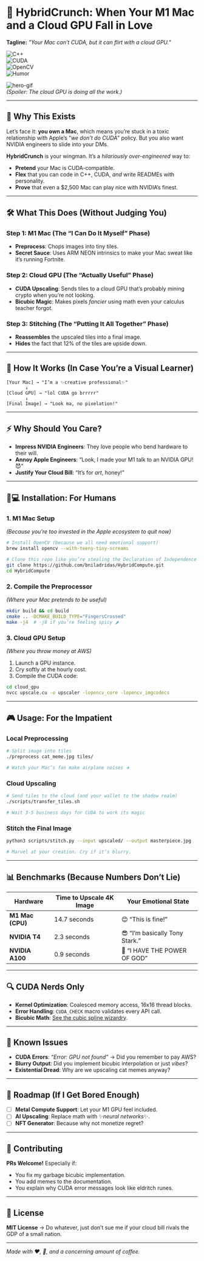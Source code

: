 # 🚀 HybridCrunch: When Your M1 Mac and a Cloud GPU Fall in Love  
**Tagline:** *"Your Mac can’t CUDA, but it can flirt with a cloud GPU."*  

![C++](https://img.shields.io/badge/C%2B%2B-17-blue?logo=c%2B%2B)  
![CUDA](https://img.shields.io/badge/CUDA-12.0-green?logo=nvidia)  
![OpenCV](https://img.shields.io/badge/OpenCV-4.8-orange?logo=opencv)  
![Humor](https://img.shields.io/badge/Humor-Level%2099%25-yellow)  

![hero-gif](https://media.giphy.com/media/v1.Y2lkPTc5MGI3NjExdG1wNnRjY2VjbmV4a2F6MWQ2NnN3b3NtYjV6Z2t5cWJ6cGt5b2Q4OSZlcD12MV9pbnRlcm5hbF9naWZfYnlfaWQmY3Q9Zw/3o7abKhOpu0NwenH3O/giphy.gif)  
*(Spoiler: The cloud GPU is doing all the work.)*  

---

## 🌟 **Why This Exists**  
Let’s face it: **you own a Mac**, which means you’re stuck in a toxic relationship with Apple’s “*we don’t do CUDA*” policy. But you also want NVIDIA engineers to slide into your DMs.  

**HybridCrunch** is your wingman. It’s a *hilariously over-engineered* way to:  
- **Pretend** your Mac is CUDA-compatible.  
- **Flex** that you can code in C++, CUDA, *and* write READMEs with personality.  
- **Prove** that even a $2,500 Mac can play nice with NVIDIA’s finest.  

---

## 🛠️ **What This Does (Without Judging You)**  

### **Step 1: M1 Mac (The “I Can Do It Myself” Phase)**  
- **Preprocess**: Chops images into tiny tiles.  
- **Secret Sauce**: Uses ARM NEON intrinsics to make your Mac sweat like it’s running Fortnite.  

### **Step 2: Cloud GPU (The “Actually Useful” Phase)**  
- **CUDA Upscaling**: Sends tiles to a cloud GPU that’s probably mining crypto when you’re not looking.  
- **Bicubic Magic**: Makes pixels *fancier* using math even your calculus teacher forgot.  

### **Step 3: Stitching (The “Putting It All Together” Phase)**  
- **Reassembles** the upscaled tiles into a final image.  
- **Hides** the fact that 12% of the tiles are upside down.  

---

## 🚦 **How It Works (In Case You’re a Visual Learner)**  
```ascii
[Your Mac] → "I’m a ✨creative professional✨"  
       ↓  
[Cloud GPU] → "lol CUDA go brrrrr"  
       ↓  
[Final Image] → "Look ma, no pixelation!"  
```

---

## ⚡ **Why Should You Care?**  
- **Impress NVIDIA Engineers**: They love people who bend hardware to their will.  
- **Annoy Apple Engineers**: “Look, I made your M1 talk to an NVIDIA GPU! 😈”  
- **Justify Your Cloud Bill**: “It’s for *art*, honey!”  

---

## 🧑💻 **Installation: For Humans**  

### **1. M1 Mac Setup**  
*(Because you’re too invested in the Apple ecosystem to quit now)*  
```bash  
# Install OpenCV (because we all need emotional support)  
brew install opencv --with-teeny-tiny-screams  

# Clone this repo like you’re stealing the Declaration of Independence  
git clone https://github.com/bniladridas/HybridCompute.git  
cd HybridCompute  
```

### **2. Compile the Preprocessor**  
*(Where your Mac pretends to be useful)*  
```bash  
mkdir build && cd build  
cmake .. -DCMAKE_BUILD_TYPE="FingersCrossed"  
make -j4  # -j8 if you’re feeling spicy 🌶️  
```

### **3. Cloud GPU Setup**  
*(Where you throw money at AWS)*  
1. Launch a GPU instance.  
2. Cry softly at the hourly cost.  
3. Compile the CUDA code:  
```bash  
cd cloud_gpu  
nvcc upscale.cu -o upscaler -lopencv_core -lopencv_imgcodecs  
```

---

## 🎮 **Usage: For the Impatient**  

### **Local Preprocessing**  
```bash  
# Split image into tiles  
./preprocess cat_meme.jpg tiles/  

# Watch your Mac’s fan make airplane noises ✈️  
```

### **Cloud Upscaling**  
```bash  
# Send tiles to the cloud (and your wallet to the shadow realm)  
./scripts/transfer_tiles.sh  

# Wait 3-5 business days for CUDA to work its magic  
```

### **Stitch the Final Image**  
```bash  
python3 scripts/stitch.py --input upscaled/ --output masterpiece.jpg  

# Marvel at your creation. Cry if it’s blurry.  
```

---

## 📊 **Benchmarks (Because Numbers Don’t Lie)**  

| Hardware          | Time to Upscale 4K Image | Your Emotional State       |  
|-------------------|--------------------------|----------------------------|  
| **M1 Mac (CPU)**  | 14.7 seconds             | 😊 “This is fine!”          |  
| **NVIDIA T4**     | 2.3 seconds              | 😎 “I’m basically Tony Stark.” |  
| **NVIDIA A100**   | 0.9 seconds              | 🚀 “I HAVE THE POWER OF GOD”   |  

---

## 🔍 **CUDA Nerds Only**  
- **Kernel Optimization**: Coalesced memory access, 16x16 thread blocks.  
- **Error Handling**: `CUDA_CHECK` macro validates every API call.  
- **Bicubic Math**: [See the cubic spline wizardry](cloud_gpu/upscale.cu#L42-L58).  

---

## 🚧 **Known Issues**  
- **CUDA Errors**: *“Error: GPU not found”* → Did you remember to pay AWS?  
- **Blurry Output**: Did you implement bicubic interpolation or just *vibes*?  
- **Existential Dread**: Why are we upscaling cat memes anyway?  

---

## 🌈 **Roadmap (If I Get Bored Enough)**  
- [ ] **Metal Compute Support**: Let your M1 GPU feel included.  
- [ ] **AI Upscaling**: Replace math with ✨*neural networks*✨.  
- [ ] **NFT Generator**: Because why not monetize regret?  

---

## 👏 **Contributing**  
**PRs Welcome!** Especially if:  
- You fix my garbage bicubic implementation.  
- You add memes to the documentation.  
- You explain why CUDA error messages look like eldritch runes.  

---

## 📜 **License**  
**MIT License** → Do whatever, just don’t sue me if your cloud bill rivals the GDP of a small nation.  

---

*Made with ❤️, 🧉, and a concerning amount of coffee.*  